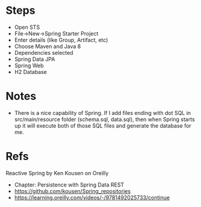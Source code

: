 # Steps
- Open STS 
- File->New->Spring Starter Project
- Enter details (like Group, Artifact, etc) 
- Choose Maven and Java 8
- Dependencies selected
- Spring Data JPA
- Spring Web
- H2 Database

# Notes
- There is a  nice capability of Spring. If I add files ending with dot SQL in src/main/resource folder (schema.sql, data.sql), then when Spring starts up it will execute both of those SQL files and generate the database for me.

# Refs
Reactive Spring by Ken Kousen on Oreilly

- Chapter: Persistence with Spring Data REST 
- https://github.com/kousen/Spring_repositories
- https://learning.oreilly.com/videos/-/9781492025733/continue
